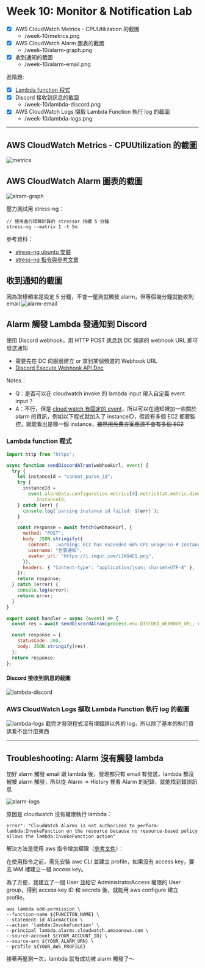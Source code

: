 # Week 10: Monitor & Notification Lab

- [x] AWS CloudWatch Metrics - CPUUtilization 的截圖
    - /week-10/metrics.png
- [x] AWS CloudWatch Alarm 圖表的截圖
    - /week-10/alarm-graph.png
- [x] 收到通知的截圖
    - /week-10/alarm-email.png

進階題:
- [x] [Lambda function 程式](#lambda-function-程式)
- [x] Discord 接收到訊息的截圖
    - /week-10/lambda-discord.png
- [x] AWS CloudWatch Logs 擷取 Lambda Function 執行 log 的截圖
    - /week-10/lambda-logs.png

----

## AWS CloudWatch Metrics - CPUUtilization 的截圖

![metrics](./metrics.png)

## AWS CloudWatch Alarm 圖表的截圖

![alram-graph](./alarm-graph.png)

壓力測試用 stress-ng：

```shell
// 使用進行矩陣計算的 stressor 持續 5 分鐘
stress-ng --matrix 1 -t 5m
```

參考資料：

- [stress-ng ubuntu 安裝](https://github.com/ColinIanKing/stress-ng?tab=readme-ov-file#debian-packages-for-ubuntu)
- [stress-ng 指令與參考文章](https://wiki.ubuntu.com/Kernel/Reference/stress-ng)

## 收到通知的截圖

因為取樣頻率是設定 5 分鐘，不會一壓測就觸發 alarm，但等個幾分鐘就能收到 email
![alarm-email](alarm-email.png)

## Alarm 觸發 Lambda 發通知到 Discord

使用 Discord webhook，用 HTTP POST 訊息到 DC 頻道的 webhook URL 即可發送通知
- 需要先在 DC 伺服器建立 or 拿到某個頻道的 Webhook URL
- [Discord Execute Webhook API Doc](https://discord.com/developers/docs/resources/webhook#execute-webhook)

Notes：

- Q：是否可以在 cloudwatch invoke 的 lambda input 帶入自定義 event input？
- A：不行，但是 [cloud watch 有固定的 event](https://docs.aws.amazon.com/zh_tw/AmazonCloudWatch/latest/monitoring/AlarmThatSendsEmail.html#alarms-and-actions)，所以可以在通知裡加一些關於 alarm 的資訊，例如以下程式就加入了 instanceID，假設有多個 EC2 都要監控，就能看出是哪一個 instance，~~雖然用免費方案應該不會有多個 EC2~~

### Lambda function 程式

```js
import http from "https";

async function sendDiscordAlram(webhookUrl, event) {
  try {
    let instanceId = "cannot_parse_id";
    try {
      instanceId =
        event.alarmData.configuration.metrics[0].metricStat.metric.dimensions
          .InstanceId;
    } catch (err) {
      console.log(`parsing instance id failed: ${err}`);
    }

    const response = await fetch(webhookUrl, {
      method: "POST",
      body: JSON.stringify({
        content: `:warning: EC2 has exceeded 60% CPU usage!\n-# Instance: ${instanceId}`,
        username: "告警通知",
        avatar_url: "https://i.imgur.com/i1KO4EQ.png",
      }),
      headers: { "Content-type": "application/json; charset=UTF-8" },
    });
    return response;
  } catch (error) {
    console.log(error);
    return error;
  }
}

export const handler = async (event) => {
  const res = await sendDiscordAlram(process.env.DISCORD_WEBHOOK_URL, event);

  const response = {
    statusCode: 200,
    body: JSON.stringify(res),
  };
  return response;
};
```

#### Discord 接收到訊息的截圖

![lambda-discord](./lambda-discord.png)

### AWS CloudWatch Logs 擷取 Lambda Function 執行 log 的截圖

![lambda-logs](./lambda-logs.png)
截完才發現程式沒有埋錯誤以外的 log，所以除了基本的執行資訊看不出什麼東西

---

## Troubleshooting: Alarm 沒有觸發 lambda

加好 alarm 觸發 email 跟 lambda 後，發現都只有 email 有發送，lambda 都沒被被 alarm 觸發，所以從 Alarm -> History 裡看 Alarm 的紀錄，就能找到錯誤訊息

![alarm-logs](../attachment/week-10/alarm-logs.png)

原因是 cloudwatch 沒有權限執行 lambda：

```
error": "CloudWatch Alarms is not authorized to perform: lambda:InvokeFunction on the resource because no resource-based policy allows the lambda:InvokeFunction action"
```

解決方法是使用 aws 指令增加權限（[參考文件](https://docs.aws.amazon.com/AmazonCloudWatch/latest/monitoring/AlarmThatSendsEmail.html#alarms-and-actions-Lambda)）：

在使用指令之前，需先安裝 awc CLI 並建立 profile，如果沒有 access key，要去 IAM 裡建立一組 access key。

為了方便，我建立了一個 User 並給它 AdministratorAccess 權限的 User group，得到 access key ID 和 secrets 後，就能用 aws configure 建立 profile。

```shell
aws lambda add-permission \
--function-name ${FUNCITON_NAME} \
--statement-id AlarmAction \
--action 'lambda:InvokeFunction' \
--principal lambda.alarms.cloudwatch.amazonaws.com \
--source-account ${YOUR_ACCOUNT_ID} \
--source-arn ${YOUR_ALARM_URN} \
--profile ${YOUR_AWS_PROFILE}
```

接著再壓測一次，lambda 就有成功被 alarm 觸發了～
